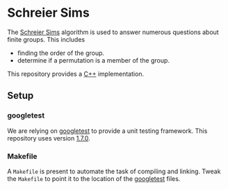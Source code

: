 Schreier Sims
=============

The [Schreier Sims][schreier-sims] algorithm is used to answer
numerous questions about finite groups. This includes

* finding the order of the group.
* determine if a permutation is a member of the group.

This repository provides a [C++][c++] implementation.

Setup
-----

### googletest

We are relying on [googletest][] to provide a unit testing
framework. This repository uses version [1.7.0][gtest-1.7.0].

### Makefile

A `Makefile` is present to automate the task of compiling and
linking. Tweak the `Makefile` to point it to the location of the
[googletest][] files.

[schreier-sims]: http://en.wikipedia.org/wiki/Schreier%E2%80%93Sims_algorithm
[c++]: http://en.wikipedia.org/wiki/C++
[googletest]: https://code.google.com/p/googletest/
[gtest-1.7.0]: https://code.google.com/p/googletest/downloads/detail?name=gtest-1.7.0.zip
